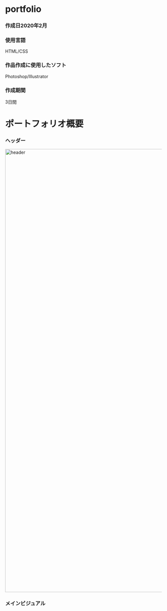 # portfolio

### 作成日2020年2月

### 使用言語
HTML/CSS

### 作品作成に使用したソフト
Photoshop/Illustrator

### 作成期間
3日間


# ポートフォリオ概要

### ヘッダー
<img width="1425" alt="header" src="https://user-images.githubusercontent.com/45584222/99403006-56b67f80-292d-11eb-9fc5-5414fc869a1e.png">

### メインビジュアル
